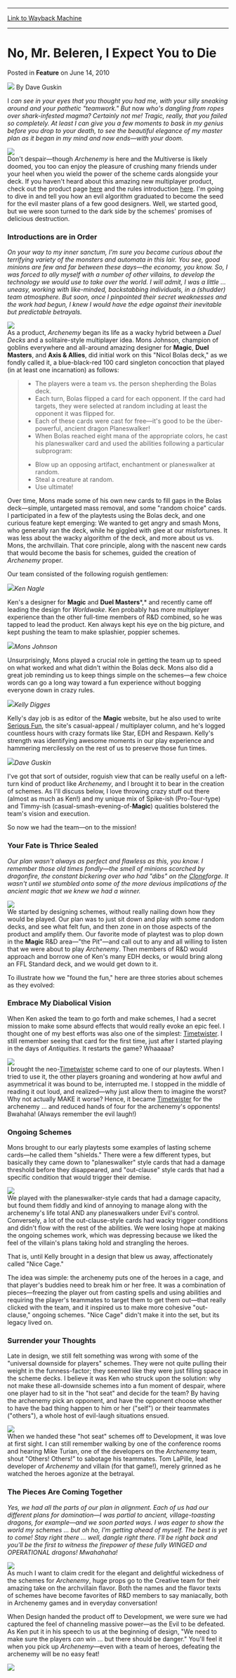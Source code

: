 
---
[Link to Wayback Machine](https://web.archive.org/web/20170212191909/http://magic.wizards.com/en/articles/archive/feature/no-mr-beleren-i-expect-you-die-2010-06-14)

[_metadata_:author]:- "Dave Guskin"
[_metadata_:description]:- "I can see in your eyes that you thought you had me, with your silly sneaking around and your pathetic `teamwork.` But now who's dangling from ropes over shark-infested magma? Certainly not me! Tragic, really, that you failed so completely. At least I can give you a few moments to bask in my genius before you drop to your death, to see the beautiful elegance of my master plan as it began in my mind and now ends—with your doom."
[_metadata_:generator]:- "Drupal 7 (http://drupal.org)"
[_metadata_:publish_date]:- "2010-06-14"
[_metadata_:title]:- "No, Mr. Beleren, I Expect You to Die"
[_metadata_:wayback_capture_timestamp]:- "2017-02-12 19:19:09+00:00"
[_metadata_:wayback_raw_url]:- "https://web.archive.org/web/20170212191909id_/http://magic.wizards.com/en/articles/archive/feature/no-mr-beleren-i-expect-you-die-2010-06-14"
[_metadata_:wayback_url]:- "http://magic.wizards.com/en/articles/archive/feature/no-mr-beleren-i-expect-you-die-2010-06-14"
---


No, Mr. Beleren, I Expect You to Die
====================================



 Posted in **Feature**
 on June 14, 2010 






![](https://media.magic.wizards.com/styles/auth_small/public/images/person/authorpic_DaveGuskin.jpg)
By Dave Guskin











I *can see in your eyes that you thought you had me, with your silly sneaking around and your pathetic "teamwork." But* now *who's dangling from ropes over shark-infested magma? Certainly not me! Tragic, really, that you failed so completely. At least I can give you a few moments to bask in my genius before you drop to your death, to see the beautiful elegance of my master plan as it began in my mind and now ends—with your doom.*


![](https://media.magic.wizards.com/image_legacy_migration/mtg/images/daily/features/feature95_art.jpg)  
Don't despair—though *Archenemy* is here and the Multiverse is likely doomed, you too can enjoy the pleasure of crushing many friends under your heel when you wield the power of the scheme cards alongside your deck. If you haven't heard about this amazing new multiplayer product, check out the product page [here](/en/node/642781) and the rules introduction [here](/en/articles/archive/archenemy-rules-revealed-2010-05-17). I'm going to dive in and tell you how an evil algorithm graduated to become the seed for the evil master plans of a few good designers. Well, we started good, but we were soon turned to the dark side by the schemes' promises of delicious destruction.


### Introductions are in Order


*On your way to my inner sanctum, I'm sure you became curious about the terrifying variety of the monsters and automata in this lair. You see, good minions are few and far between these days—the economy, you know. So, I was forced to ally myself with a number of other villains, to develop the technology we would use to take over the world. I will admit, I was a little ... uneasy, working with like-minded, backstabbing individuals, in a (shudder) team atmosphere. But soon, once I pinpointed their secret weaknesses and the work had begun, I knew I would have the edge against their inevitable but predictable betrayals.*


![](https://media.magic.wizards.com/image_legacy_migration/mtg/images/daily/features/feature95_bolas.jpg)  
As a product, *Archenemy* began its life as a wacky hybrid between a *Duel Decks* and a solitaire-style multiplayer idea. Mons Johnson, champion of goblins everywhere and all-around amazing designer for **Magic**, **Duel Masters**, and **Axis & Allies**, did initial work on this "Nicol Bolas deck," as we fondly called it, a blue-black-red 100 card singleton concoction that played (in at least one incarnation) as follows:



> 
> 
> 
> * The players were a team vs. the person shepherding the Bolas deck.
> * Each turn, Bolas flipped a card for each opponent. If the card had targets, they were selected at random including at least the opponent it was flipped for.
> * Each of these cards were cast for free—it's good to be the über-powerful, ancient dragon Planeswalker!
> * When Bolas reached eight mana of the appropriate colors, he cast his planeswalker card and used the abilities following a particular subprogram:
> + Blow up an opposing artifact, enchantment or planeswalker at random.
> + Steal a creature at random.
> + Use ultimate!
> 


Over time, Mons made some of his own new cards to fill gaps in the Bolas deck—simple, untargeted mass removal, and some "random choice" cards. I participated in a few of the playtests using the Bolas deck, and one curious feature kept emerging: We wanted to get angry and smash Mons, who generally ran the deck, while he giggled with glee at our misfortunes. It was less about the wacky algorithm of the deck, and more about us vs. Mons, the archvillain. That core principle, along with the nascent new cards that would become the basis for schemes, guided the creation of *Archenemy* proper.


Our team consisted of the following roguish gentlemen:


![](https://media.magic.wizards.com/image_legacy_migration/magic/images/mtgcom/authorpics/authorpic_KenNagle.jpg)*Ken Nagle*


Ken's a designer for **Magic** and **Duel Masters***,* and recently came off leading the design for *Worldwake*. Ken probably has more multiplayer experience than the other full-time members of R&D combined, so he was tapped to lead the product. Ken always kept his eye on the big picture, and kept pushing the team to make splashier, poppier schemes.


![](https://media.magic.wizards.com/image_legacy_migration/magic/images/mtgcom/authorpics/authorpic_monsjohnson.jpg)*Mons Johnson*


Unsurprisingly, Mons played a crucial role in getting the team up to speed on what worked and what didn't within the Bolas deck. Mons also did a great job reminding us to keep things simple on the schemes—a few choice words can go a long way toward a fun experience without bogging everyone down in crazy rules.


![](https://media.magic.wizards.com/image_legacy_migration/magic/images/mtgcom/authorpics/authorpic_kellydigges.jpg)*Kelly Digges*


Kelly's day job is as editor of the **Magic** website, but he also used to write [Serious Fun](http://www.wizards.com/magic/magazine/archive.aspx?tag=serious%20fun&description=serious%20fun), the site's casual-appeal / multiplayer column, and he's logged countless hours with crazy formats like Star, EDH and Respawn. Kelly's strength was identifying awesome moments in our play experience and hammering mercilessly on the rest of us to preserve those fun times.


![](https://media.magic.wizards.com/image_legacy_migration/magic/images/mtgcom/authorpics/authorpic_daveguskin.jpg)*Dave Guskin*


I've got that sort of outsider, roguish view that can be really useful on a left-turn kind of product like *Archenemy*, and I brought it to bear in the creation of schemes. As I'll discuss below, I love throwing crazy stuff out there (almost as much as Ken!) and my unique mix of Spike-ish (Pro-Tour-type) and Timmy-ish (casual-smash-evening-of-**Magic**) qualities bolstered the team's vision and execution.


So now we had the team—on to the mission!


### Your Fate is Thrice Sealed


*Our plan wasn't always as perfect and flawless as this, you know. I remember those old times fondly—the smell of minions scorched by dragonfire, the constant bickering over who had "dibs" on the [Clone](http://gatherer.wizards.com/Pages/Card/Details.aspx?name=Clone)forge. It wasn't until we stumbled onto some of the more devious implications of the ancient magic that we knew we had a winner.*


![](https://media.magic.wizards.com/image_legacy_migration/mtg/images/daily/features/feature95_fateArt.jpg)  
We started by designing schemes, without really nailing down how they would be played. Our plan was to just sit down and play with some random decks, and see what felt fun, and then zone in on those aspects of the product and amplify them. Our favorite mode of playtest was to plop down in the **Magic** R&D area—"the Pit"—and call out to any and all willing to listen that we were about to play *Archenemy*. Then members of R&D would approach and borrow one of Ken's many EDH decks, or would bring along an FFL Standard deck, and we would get down to it.


To illustrate how we "found the fun," here are three stories about schemes as they evolved:


### Embrace My Diabolical Vision


When Ken asked the team to go forth and make schemes, I had a secret mission to make some absurd effects that would really evoke an epic feel. I thought one of my best efforts was also one of the simplest: [Timetwister](http://gatherer.wizards.com/Pages/Card/Details.aspx?name=Timetwister). I still remember seeing that card for the first time, just after I started playing in the days of *Antiquities*. It restarts the game? Whaaaaa?


![](https://media.magic.wizards.com/image_legacy_migration/mtg/images/daily/features/feature95_embraceCard.jpg)  
I brought the neo-[Timetwister](http://gatherer.wizards.com/Pages/Card/Details.aspx?name=Timetwister) scheme card to one of our playtests. When I tried to use it, the other players groaning and wondering at how awful and asymmetrical it was bound to be, interrupted me. I stopped in the middle of reading it out loud, and realized—why just allow them to imagine the worst? Why not actually MAKE it worse? Hence, it became [Timetwister](http://gatherer.wizards.com/Pages/Card/Details.aspx?name=Timetwister) for the archenemy ... and reduced hands of four for the archenemy's opponents! Bwahaha! (Always remember the evil laugh!)


### Ongoing Schemes


Mons brought to our early playtests some examples of lasting scheme cards—he called them "shields." There were a few different types, but basically they came down to "planeswalker" style cards that had a damage threshold before they disappeared, and "out-clause" style cards that had a specific condition that would trigger their demise.


![](https://media.magic.wizards.com/image_legacy_migration/mtg/images/daily/features/feature95_imprisonArt.jpg)  
We played with the planeswalker-style cards that had a damage capacity, but found them fiddly and kind of annoying to manage along with the archenemy's life total AND any planeswalkers under Evil's control. Conversely, a lot of the out-clause-style cards had wacky trigger conditions and didn't flow with the rest of the abilities. We were losing hope at making the ongoing schemes work, which was depressing because we liked the feel of the villain's plans taking hold and strangling the heroes.


That is, until Kelly brought in a design that blew us away, affectionately called "Nice Cage."


The idea was simple: the archenemy puts one of the heroes in a cage, and that player's buddies need to break him or her free. It was a combination of pieces—freezing the player out from casting spells and using abilities and requiring the player's teammates to target them to get them out—that really clicked with the team, and it inspired us to make more cohesive "out-clause," ongoing schemes. "Nice Cage" didn't make it into the set, but its legacy lived on.


### Surrender your Thoughts


Late in design, we still felt something was wrong with some of the "universal downside for players" schemes. They were not quite pulling their weight in the funness-factor; they seemed like they were just filling space in the scheme decks. I believe it was Ken who struck upon the solution: why not make these all-downside schemes into a fun moment of despair, where one player had to sit in the "hot seat" and decide for the team? By having the archenemy pick an opponent, and have the opponent choose whether to have the bad thing happen to him or her ("self") or their teammates ("others"), a whole host of evil-laugh situations ensued.


![](https://media.magic.wizards.com/image_legacy_migration/mtg/images/daily/features/feature95_surrenderCard.jpg)  
When we handed these "hot seat" schemes off to Development, it was love at first sight. I can still remember walking by one of the conference rooms and hearing Mike Turian, one of the developers on the *Archenemy* team, shout "Others! Others!" to sabotage his teammates. Tom LaPille, lead developer of *Archenemy* and villain (for that game!), merely grinned as he watched the heroes agonize at the betrayal.


### The Pieces Are Coming Together


*Yes, we had all the parts of our plan in alignment. Each of us had our different plans for domination—I was partial to ancient, village-toasting dragons, for example—and we soon parted ways. I was eager to show the world my schemes ... but oh ho, I'm getting ahead of myself. The best is yet to come! Stay right there ... well, dangle right there. I'll be right back and you'll be the first to witness the firepower of these fully WINGED and OPERATIONAL dragons! Mwahahaha!*


![](https://media.magic.wizards.com/image_legacy_migration/mtg/images/daily/features/feature95_piecesArt.jpg)  
As much I want to claim credit for the elegant and delightful wickedness of the schemes for *Archenemy*, huge props go to the Creative team for their amazing take on the archvillain flavor. Both the names and the flavor texts of schemes have become favorites of R&D members to say maniacally, both in Archenemy games and in everyday conversation!


When Design handed the product off to Development, we were sure we had captured the feel of channeling massive power—as the Evil to be defeated. As Ken put it in his speech to us at the beginning of design, "We need to make sure the players *can* win ... but there should be danger." You'll feel it when you pick up *Archenemy*—even with a team of heroes, defeating the archenemy will be no easy feat!


[![](https://media.magic.wizards.com/image_legacy_migration/mtg/images/daily/features/archenemyBannerMonday.jpg)](http://www.wizards.com/magic/tcg/events.aspx?x=mtg/event/archenemy-facts)  






